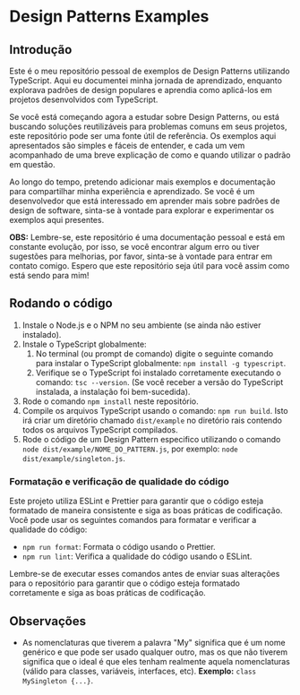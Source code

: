 # Design Patterns Examples

## Introdução

Este é o meu repositório pessoal de exemplos de Design Patterns utilizando TypeScript. Aqui eu documentei minha jornada de aprendizado, enquanto explorava padrões de design populares e aprendia como aplicá-los em projetos desenvolvidos com TypeScript.

Se você está começando agora a estudar sobre Design Patterns, ou está buscando soluções reutilizáveis para problemas comuns em seus projetos, este repositório pode ser uma fonte útil de referência. Os exemplos aqui apresentados são simples e fáceis de entender, e cada um vem acompanhado de uma breve explicação de como e quando utilizar o padrão em questão.

Ao longo do tempo, pretendo adicionar mais exemplos e documentação para compartilhar minha experiência e aprendizado. Se você é um desenvolvedor que está interessado em aprender mais sobre padrões de design de software, sinta-se à vontade para explorar e experimentar os exemplos aqui presentes.

**OBS:** Lembre-se, este repositório é uma documentação pessoal e está em constante evolução, por isso, se você encontrar algum erro ou tiver sugestões para melhorias, por favor, sinta-se à vontade para entrar em contato comigo. Espero que este repositório seja útil para você assim como está sendo para mim!

## Rodando o código

1. Instale o Node.js e o NPM no seu ambiente (se ainda não estiver instalado).
2. Instale o TypeScript globalmente:
   1. No terminal (ou prompt de comando) digite o seguinte comando para instalar o TypeScript globalmente: `npm install -g typescript`.
   2. Verifique se o TypeScript foi instalado corretamente executando o comando: `tsc --version`. (Se você receber a versão do TypeScript instalada, a instalação foi bem-sucedida).
3. Rode o comando `npm install` neste repositório.
4. Compile os arquivos TypeScript usando o comando: `npm run build`.
   Isto irá criar um diretório chamado `dist/example` no diretório rais contendo todos os arquivos TypeScript compilados.
5. Rode o código de um Design Pattern especifico utilizando o comando `node dist/example/NOME_DO_PATTERN.js`, por exemplo: `node dist/example/singleton.js`.

### Formatação e verificação de qualidade do código

Este projeto utiliza ESLint e Prettier para garantir que o código esteja formatado de maneira consistente e siga as boas práticas de codificação. Você pode usar os seguintes comandos para formatar e verificar a qualidade do código:

- `npm run format`: Formata o código usando o Prettier.
- `npm run lint`: Verifica a qualidade do código usando o ESLint.

Lembre-se de executar esses comandos antes de enviar suas alterações para o repositório para garantir que o código esteja formatado corretamente e siga as boas práticas de codificação.

## Observações

- As nomenclaturas que tiverem a palavra "My" significa que é um nome genérico e que pode ser usado qualquer outro, mas os que não tiverem significa que o ideal é que eles tenham realmente aquela nomenclaturas (válido para classes, variáveis, interfaces, etc).
  **Exemplo:** `class MySingleton {...}`.
